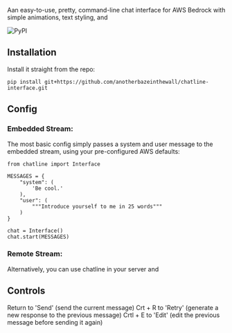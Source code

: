Aan easy-to-use, pretty, command-line chat interface for AWS Bedrock with simple animations, text styling, and 

![PyPI](https://img.shields.io/pypi/v/chatline.svg)

## Installation

Install it straight from the repo: 
```
pip install git+https://github.com/anotherbazeinthewall/chatline-interface.git
```
## Config 

### Embedded Stream: 

The most basic config simply passes a system and user message to the embedded stream, using your pre-configured AWS defaults:

```
from chatline import Interface

MESSAGES = {
    "system": (
        'Be cool.'
    ),
    "user": (
        """Introduce yourself to me in 25 words"""
    )
}

chat = Interface()
chat.start(MESSAGES)

```

### Remote Stream: 

Alternatively, you can use chatline in your server and 

## Controls 

Return to 'Send' (send the current message)
Crt + R to 'Retry' (generate a new response to the previous message)
Crtl + E to 'Edit' (edit the previous message before sending it again)
